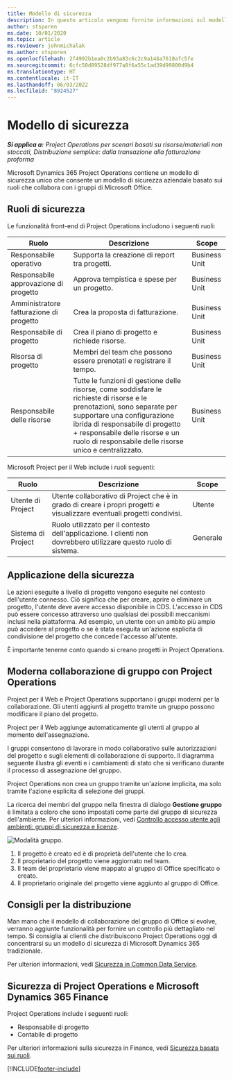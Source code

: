 ```yaml
---
title: Modello di sicurezza
description: In questo articolo vengono fornite informazioni sul modello di sicurezza in Dynamics 365 Project Operations.
author: stsporen
ms.date: 10/01/2020
ms.topic: article
ms.reviewer: johnmichalak
ms.author: stsporen
ms.openlocfilehash: 2f4992b1ea0c2b93a83c6c2c9a146a7610afc5fe
ms.sourcegitcommit: 6cfc50d89528df977a8f6a55c1ad39d99800d9b4
ms.translationtype: HT
ms.contentlocale: it-IT
ms.lasthandoff: 06/03/2022
ms.locfileid: "8924527"
---
```

# <a name="security-model"></a>Modello di sicurezza

_**Si applica a:** Project Operations per scenari basati su risorse/materiali non stoccati, Distribuzione semplice: dalla transazione alla fatturazione proforma_



Microsoft Dynamics 365 Project Operations contiene un modello di sicurezza unico che consente un modello di sicurezza aziendale basato sui ruoli che collabora con i gruppi di Microsoft Office. 


## <a name="security-roles"></a>Ruoli di sicurezza
Le funzionalità front-end di Project Operations includono i seguenti ruoli:

| Ruolo                          | Descrizione                                                                                                                                                                 | Scope |
|-------------------------------|-----------------------------------------------------------------------------------------------------------------------------------------------------------------------------|------|
| Responsabile operativo              | Supporta la creazione di report tra progetti.                                                                                                            | Business Unit              |
| Responsabile approvazione di progetto              | Approva tempistica e spese per un progetto.                                                                                                                              | Business Unit |
| Amministratore fatturazione di progetto | Crea la proposta di fatturazione.                                                                                                                                                 | Business Unit |
| Responsabile di progetto               | Crea il piano di progetto e richiede risorse.                                                                                                                              | Business Unit |
| Risorsa di progetto              | Membri del team che possono essere prenotati e registrare il tempo.                                                                                                          | Business Unit|
| Responsabile delle risorse              | Tutte le funzioni di gestione delle risorse, come soddisfare le richieste di risorse e le prenotazioni, sono separate per supportare una configurazione ibrida di responsabile di progetto + responsabile delle risorse e un ruolo di responsabile delle risorse unico e centralizzato. | Business Unit |


Microsoft Project per il Web include i ruoli seguenti:

| Ruolo           | Descrizione                                                                                                        | Scope  |
|----------------|--------------------------------------------------------------------------------------------------------------------|--------|
| Utente di Project   | Utente collaborativo di Project che è in grado di creare i propri progetti e visualizzare eventuali progetti condivisi. | Utente   |
| Sistema di Project | Ruolo utilizzato per il contesto dell'applicazione. I clienti non dovrebbero utilizzare questo ruolo di sistema.                                    | Generale |

## <a name="security-enforcement"></a>Applicazione della sicurezza
Le azioni eseguite a livello di progetto vengono eseguite nel contesto dell'utente connesso. Ciò significa che per creare, aprire o eliminare un progetto, l'utente deve avere accesso disponibile in CDS. L'accesso in CDS può essere concesso attraverso uno qualsiasi dei possibili meccanismi inclusi nella piattaforma. Ad esempio, un utente con un ambito più ampio può accedere al progetto o se è stata eseguita un'azione esplicita di condivisione del progetto che concede l'accesso all'utente.

È importante tenerne conto quando si creano progetti in Project Operations.

## <a name="modern-group-collaboration-with-project-operations"></a>Moderna collaborazione di gruppo con Project Operations
Project per il Web e Project Operations supportano i gruppi moderni per la collaborazione. Gli utenti aggiunti al progetto tramite un gruppo possono modificare il piano del progetto.

Project per il Web aggiunge automaticamente gli utenti al gruppo al momento dell'assegnazione.

I gruppi consentono di lavorare in modo collaborativo sulle autorizzazioni del progetto e sugli elementi di collaborazione di supporto. Il diagramma seguente illustra gli eventi e i cambiamenti di stato che si verificano durante il processo di assegnazione del gruppo.

Project Operations non crea un gruppo tramite un'azione implicita, ma solo tramite l'azione esplicita di selezione dei gruppi.

La ricerca dei membri del gruppo nella finestra di dialogo **Gestione gruppo** è limitata a coloro che sono impostati come parte del gruppo di sicurezza dell'ambiente. Per ulteriori informazioni, vedi [Controllo accesso utente agli ambienti: gruppi di sicurezza e licenze](/power-platform/admin/control-user-access).

![Modalità gruppo.](./media/groupsmode.png)

1. Il progetto è creato ed è di proprietà dell'utente che lo crea.
2. Il proprietario del progetto viene aggiornato nel team.
3. Il team del proprietario viene mappato al gruppo di Office specificato o creato.
4. Il proprietario originale del progetto viene aggiunto al gruppo di Office.

## <a name="deployment-recommendation"></a>Consigli per la distribuzione
Man mano che il modello di collaborazione del gruppo di Office si evolve, verranno aggiunte funzionalità per fornire un controllo più dettagliato nel tempo. Si consiglia ai clienti che distribuiscono Project Operations oggi di concentrarsi su un modello di sicurezza di Microsoft Dynamics 365 tradizionale.

Per ulteriori informazioni, vedi [Sicurezza in Common Data Service](/power-platform/admin/wp-security).

## <a name="project-operations-and-microsoft-dynamics-365-finance-security"></a>Sicurezza di Project Operations e Microsoft Dynamics 365 Finance
Project Operations include i seguenti ruoli:

- Responsabile di progetto
- Contabile di progetto

Per ulteriori informazioni sulla sicurezza in Finance, vedi [Sicurezza basata sui ruoli](/dynamics365/fin-ops-core/dev-itpro/sysadmin/role-based-security).




[!INCLUDE[footer-include](../includes/footer-banner.md)]